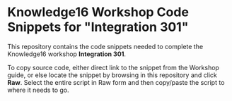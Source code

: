 # Knowledge16 Workshop Code Snippets for "Integration 301"
This repository contains the code snippets needed to complete the Knowledge16 workshop **Integration 301**.

To copy source code, either direct link to the snippet from the Workshop guide, or else locate the snippet by browsing in this repository and click **Raw**. Select the entire script in Raw form and then copy/paste the script to where it needs to go.
